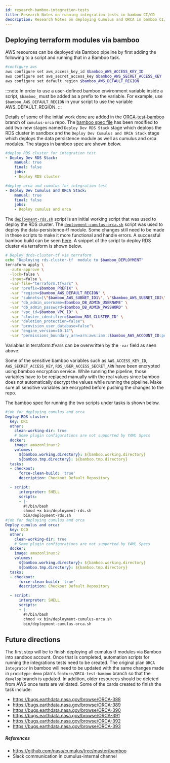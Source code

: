```yaml
---
id: research-bamboo-integration-tests
title: Research Notes on running integration tests in bamboo CI/CD
description: Research Notes on deploying Cumulus and ORCA in bamboo CI/CD and running integration tests.
---
```


## Deploying terraform modules via bamboo
AWS resources can be deployed via Bamboo pipeline by first adding the following to a script and running that in a Bamboo task.

```bash
#configure aws 
aws configure set aws_access_key_id $bamboo_AWS_ACCESS_KEY_ID
aws configure set aws_secret_access_key $bamboo_AWS_SECRET_ACCESS_KEY
aws configure set default.region $bamboo_AWS_DEFAULT_REGION
```

:::note
In order to use a user-defined bamboo environment variable inside a script, `$bamboo_` must be added as a prefix to the variable. For example, use `$bamboo_AWS_DEFAULT_REGION` in your script to use the variable AWS_DEFAULT_REGION.
:::

Details of some of the initial work done are added in the [ORCA-test-bamboo](https://github.com/nasa/cumulus-orca/tree/feature/ORCA-test-bamboo) branch of `cumulus-orca` repo.
The [bamboo spec file](https://github.com/nasa/cumulus-orca/blob/feature/ORCA-test-bamboo/bamboo-specs/bamboo.yaml#L22) has been modified to add two new stages named `Deploy Dev RDS Stack` stage which deploys the RDS cluster in sandbox and the `Deploy Dev Cumulus and ORCA Stack` stage which deploys the data persistence module as well as cumulus and orca modules. The stages in bamboo spec are shown below.
```yaml
#deploy RDS cluster for integration test
- Deploy Dev RDS Stack:
    manual: true
    final: false
    jobs:
    - Deploy RDS cluster

#deploy orca and cumulus for integration test
- Deploy Dev Cumulus and ORCA Stack:
    manual: true
    final: false
    jobs:
    - Deploy cumulus and orca
```
The [`deployment-rds.sh`](https://github.com/nasa/cumulus-orca/blob/feature/ORCA-test-bamboo/bin/deployment-rds.sh) script is an initial working script that was used to deploy the RDS cluster. The [`deployment-cumulus-orca.sh`](https://github.com/nasa/cumulus-orca/blob/feature/ORCA-test-bamboo/bin/deployment-cumulus-orca.sh) script was used to deploy the data-persistence-tf module. Some changes still need to be made in these scripts to make it more functional and handle errors. A successful bamboo build can be seen [here](https://ci.earthdata.nasa.gov/browse/ORCA-PP-108).
A snippet of the script to deploy RDS cluster via terraform is shown below.
```bash
# Deploy drds-cluster-tf via terraform
echo "Deploying rds-cluster-tf  module to $bamboo_DEPLOYMENT"
terraform apply \
  -auto-approve \
  -lock=false \
  -input=false \
  -var-file="terraform.tfvars" \
  -var "prefix=$bamboo_PREFIX" \
  -var "region=$bamboo_AWS_DEFAULT_REGION" \
  -var "subnets=[\"$bamboo_AWS_SUBNET_ID1\", \"$bamboo_AWS_SUBNET_ID2\"]" \
  -var "db_admin_username=$bamboo_DB_ADMIN_USERNAME" \
  -var "db_admin_password=$bamboo_DB_ADMIN_PASSWORD" \
  -var "vpc_id=$bamboo_VPC_ID" \
  -var "cluster_identifier=$bamboo_RDS_CLUSTER_ID" \
  -var "deletion_protection=false"\
  -var "provision_user_database=false"\
  -var "engine_version=10.14"\
  -var "permissions_boundary_arn=arn:aws:iam::$bamboo_AWS_ACCOUNT_ID:policy/$bamboo_ROLE_BOUNDARY"
```
Variables in terraform.tfvars can be overwritten by the `-var` field as seen above. 

Some of the sensitive bamboo variables such as `AWS_ACCESS_KEY_ID`, `AWS_SECRET_ACCESS_KEY`, `RDS_USER_ACCESS_SECRET_ARN` have been encrypted using bamboo encryption service. While running the pipeline, those variables have to be replaced manually with the real values since bamboo does not automatically decrypt the values while running the pipeline. Make sure all sensitive variables are encrypted before pushing the changes to the repo. 

The bamboo spec for running the two scripts under tasks is shown below.

```yaml
#job for deploying cumulus and orca
Deploy RDS cluster:
  key: DRC
  other:
    clean-working-dir: true
    # Some plugin configurations are not supported by YAML Specs
  docker:
    image: amazonlinux:2
    volumes:
      ${bamboo.working.directory}: ${bamboo.working.directory}
      ${bamboo.tmp.directory}: ${bamboo.tmp.directory}
  tasks:
  - checkout:
      force-clean-build: 'true'
      description: Checkout Default Repository

  - script:
      interpreter: SHELL
      scripts:
      - |-
        #!/bin/bash
        chmod +x bin/deployment-rds.sh
        bin/deployment-rds.sh
#job for deploying cumulus and orca
Deploy cumulus and orca:
  key: DCO
  other:
    clean-working-dir: true
    # Some plugin configurations are not supported by YAML Specs
  docker:
    image: amazonlinux:2
    volumes:
      ${bamboo.working.directory}: ${bamboo.working.directory}
      ${bamboo.tmp.directory}: ${bamboo.tmp.directory}
  tasks:
  - checkout:
      force-clean-build: 'true'
      description: Checkout Default Repository

  - script:
      interpreter: SHELL
      scripts:
      - |-
        #!/bin/bash
        chmod +x bin/deployment-cumulus-orca.sh
        bin/deployment-cumulus-orca.sh
```

## Future directions

The first step will be to finish deploying all cumulus tf modules via Bamboo into sandbox account. Once that is completed, automation scripts for running the integrations tests need to be created. The original plan `ORCA Integrator` in bamboo will need to be updated with the same changes made in `prototype-demo` plan's `feature/ORCA-test-bamboo` branch so that the `develop` branch is updated. In addition, older resources should be deleted from AWS once tests are validated. 
Some of the cards created to finish the task include:
- https://bugs.earthdata.nasa.gov/browse/ORCA-388
- https://bugs.earthdata.nasa.gov/browse/ORCA-389
- https://bugs.earthdata.nasa.gov/browse/ORCA-390
- https://bugs.earthdata.nasa.gov/browse/ORCA-391
- https://bugs.earthdata.nasa.gov/browse/ORCA-392
- https://bugs.earthdata.nasa.gov/browse/ORCA-393


##### References
- https://github.com/nasa/cumulus/tree/master/bamboo
- Slack communication in cumulus-internal channel
